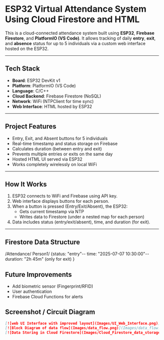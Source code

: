 # ESP32 Virtual Attendance System Using Cloud Firestore and HTML

This is a cloud-connected attendance system built using **ESP32**, **Firebase Firestore**, and **PlatformIO (VS Code)**. It allows tracking of daily **entry**, **exit**, and **absence** status for up to 5 individuals via a custom web interface hosted on the ESP32.

---
## Tech Stack

- **Board**: ESP32 DevKit v1
- **Platform**: PlatformIO (VS Code)
- **Language**: C/C++
- **Cloud Backend**: Firebase Firestore (NoSQL)
- **Network**: WiFi (NTPClient for time sync)
- **Web Interface**: HTML hosted by ESP32

---

## Project Features

- Entry, Exit, and Absent buttons for 5 individuals
- Real-time timestamp and status storage on Firebase
- Calculates duration (between entry and exit)
- Prevents multiple entries or exits on the same day
- Hosted HTML UI served via ESP32
- Works completely wirelessly on local WiFi

---
## How It Works
1. ESP32 connects to WiFi and Firebase using API key.
2. Web interface displays buttons for each person.
3. When a button is pressed (Entry/Exit/Absent), the ESP32:
   - Gets current timestamp via NTP
   - Writes data to Firestore (under a nested map for each person)
4. Data includes status (entry/exit/absent), time, and duration (for exit).

---
## Firestore Data Structure
/Attendance/
   Person1/
      {status: "entry"--
       time: "2025-07-07 10:30:00"--
       duration: "2h 45m" (only for exit) }

##  Future Improvements
- Add biometric sensor (Fingerprint/RFID)
- User authentication
- Firebase Cloud Functions for alerts

##  Screenshot / Circuit Diagram

```Markdown
[![web UI Interface with improved layout](Images/UI_Web_Interface.png)](Images/UI_Web_Interface.png)
[![Block Diagram of data flow](Images/data_flow.png)](Images/data_flow.png)
[![Data Storing in Cloud Firestore](Images/Cloud_Firestore_data_storage.png)](Images/Cloud_Firestore_data_storage.png)





